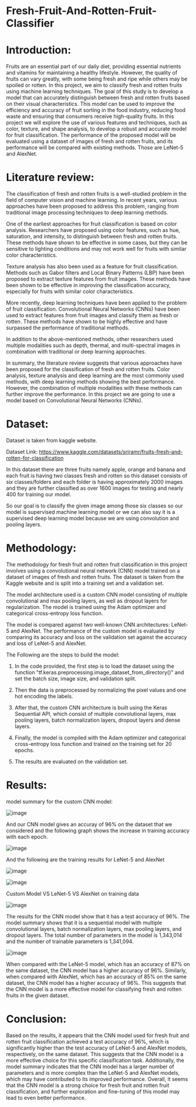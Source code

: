 # Fresh-Fruit-And-Rotten-Fruit-Classifier

# Introduction:
Fruits are an essential part of our daily diet, providing essential nutrients and vitamins for maintaining a healthy lifestyle. However, the quality of fruits can vary greatly, with some being fresh and ripe while others may be spoiled or rotten. In this project, we aim to classify fresh and rotten fruits using machine learning techniques. The goal of this study is to develop a model that can accurately distinguish between fresh and rotten fruits based on their visual characteristics. This model can be used to improve the efficiency and accuracy of fruit sorting in the food industry, reducing food waste and ensuring that consumers receive high-quality fruits. In this project we will explore the use of various features and techniques, such as color, texture, and shape analysis, to develop a robust and accurate model for fruit classification. The performance of the proposed model will be evaluated using a dataset of images of fresh and rotten fruits, and its performance will be compared with existing methods. Those are LeNet-5 and AlexNet.

# Literature review:
The classification of fresh and rotten fruits is a well-studied problem in the field of computer vision and machine learning. In recent years, various approaches have been proposed to address this problem, ranging from traditional image processing techniques to deep learning methods.

One of the earliest approaches for fruit classification is based on color analysis. Researchers have proposed using color features, such as hue, saturation, and intensity, to distinguish between fresh and rotten fruits. These methods have shown to be effective in some cases, but they can be sensitive to lighting conditions and may not work well for fruits with similar color characteristics.

Texture analysis has also been used as a feature for fruit classification. Methods such as Gabor filters and Local Binary Patterns (LBP) have been proposed to extract texture features from fruit images. These methods have been shown to be effective in improving the classification accuracy, especially for fruits with similar color characteristics.

More recently, deep learning techniques have been applied to the problem of fruit classification. Convolutional Neural Networks (CNNs) have been used to extract features from fruit images and classify them as fresh or rotten. These methods have shown to be highly effective and have surpassed the performance of traditional methods.

In addition to the above-mentioned methods, other researchers used multiple modalities such as depth, thermal, and multi-spectral images in combination with traditional or deep learning approaches.

In summary, the literature review suggests that various approaches have been proposed for the classification of fresh and rotten fruits. Color analysis, texture analysis and deep learning are the most commonly used methods, with deep learning methods showing the best performance. However, the combination of multiple modalities with these methods can further improve the performance. In this project we are going to use a model based on Convolutional Neural Networks (CNNs).

# Dataset:
Dataset is taken from kaggle website.

Dataset Link: https://www.kaggle.com/datasets/sriramr/fruits-fresh-and-rotten-for-classification

In this dataset there are three fruits namely apple, orange and banana and each fruit is having two classes fresh and rotten so this dataset consists of six classes/folders and each folder is having approximately 2000 images and they are further classified as over 1600 images for testing and nearly 400 for training our model.

So our goal is to classify the given image among those six classes so our model is supervised machine learning model or we can also say it is a supervised deep learning model because we are using convolution and pooling layers.

# Methodology:
The methodology for fresh fruit and rotten fruit classification in this project involves using a convolutional neural network (CNN) model trained on a dataset of images of fresh and rotten fruits. The dataset is taken from the Kaggle website and is split into a training set and a validation set.

The model architecture used is a custom CNN model consisting of multiple convolutional and max pooling layers, as well as dropout layers for regularization. The model is trained using the Adam optimizer and categorical cross-entropy loss function.

The model is compared against two well-known CNN architectures: LeNet-5 and AlexNet. The performance of the custom model is evaluated by comparing its accuracy and loss on the validation set against the accuracy and loss of LeNet-5 and AlexNet.

The Following are the steps to build the model:
  1. In the code provided, the first step is to load the dataset using the function "tf.keras.preprocessing.image_dataset_from_directory()" and set the batch size, image size, and validation split. 

  2. Then the data is preprocessed by normalizing the pixel values and one hot encoding the labels. 

  3. After that, the custom CNN architecture is built using the Keras Sequential API, which consist of multiple convolutional layers, max pooling layers, batch normalization layers, dropout layers and dense layers. 

  4. Finally, the model is compiled with the Adam optimizer and categorical cross-entropy loss function and trained on the training set for 20 epochs. 

  5. The results are evaluated on the validation set.
  
# Results:
model summary for the custom CNN model:

![image](https://user-images.githubusercontent.com/72589374/215264195-fa675b2b-ac25-48e7-8ec5-b392f51e63ae.png)

And our CNN model gives an accuray of 96% on the dataset that we considered and the following graph shows the increase in training accuracy with each epoch.

![image](https://user-images.githubusercontent.com/72589374/215264388-747c5b87-8c17-47fc-9508-461886d44f8f.png)

And the following are the training results for LeNet-5 and AlexNet

![image](https://user-images.githubusercontent.com/72589374/215264447-0b431eeb-fcea-435b-9424-e2a17a61a241.png)

![image](https://user-images.githubusercontent.com/72589374/215264472-7e15b695-d0f9-465d-85f1-8780f005572a.png)

Custom Model VS LeNet-5 VS AlexNet on training data

![image](https://user-images.githubusercontent.com/72589374/215264568-3691ad70-52b5-41b8-9cd3-922be84f1384.png)

The results for the CNN model show that it has a test accuracy of 96%. The model summary shows that it is a sequential model with multiple convolutional layers, batch normalization layers, max pooling layers, and dropout layers. The total number of parameters in the model is 1,343,014 and the number of trainable parameters is 1,341,094.

![image](https://user-images.githubusercontent.com/72589374/215264587-eda921c2-09af-4dc3-b035-4ae6badb47dc.png)

When compared with the LeNet-5 model, which has an accuracy of 87% on the same dataset, the CNN model has a higher accuracy of 96%. Similarly, when compared with AlexNet, which has an accuracy of 85% on the same dataset, the CNN model has a higher accuracy of 96%. This suggests that the CNN model is a more effective model for classifying fresh and rotten fruits in the given dataset.

# Conclusion:
Based on the results, it appears that the CNN model used for fresh fruit and rotten fruit classification achieved a test accuracy of 96%, which is significantly higher than the test accuracy of LeNet-5 and AlexNet models, respectively, on the same dataset. This suggests that the CNN model is a more effective choice for this specific classification task. Additionally, the model summary indicates that the CNN model has a larger number of parameters and is more complex than the LeNet-5 and AlexNet models, which may have contributed to its improved performance. Overall, it seems that the CNN model is a strong choice for fresh fruit and rotten fruit classification, and further exploration and fine-tuning of this model may lead to even better performance.
